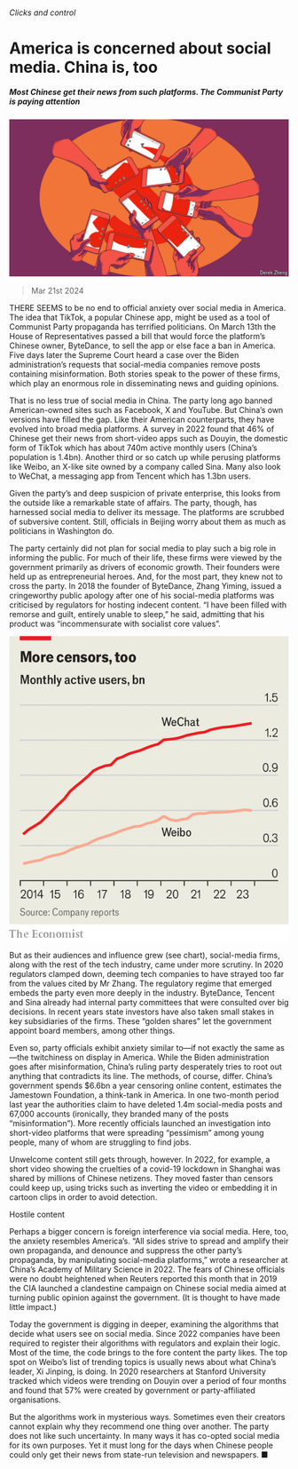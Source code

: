 ###### Clicks and control

# America is concerned about social media. China is, too 

##### Most Chinese get their news from such platforms. The Communist Party is paying attention 

![image](images/20240323_CND001.jpg) 

> Mar 21st 2024 

THERE SEEMS to be no end to official anxiety over social media in America. The idea that TikTok, a popular Chinese app, might be used as a tool of Communist Party propaganda has terrified politicians. On March 13th the House of Representatives passed a bill that would force the platform’s Chinese owner, ByteDance, to sell the app or else face a ban in America. Five days later the Supreme Court heard a case over the Biden administration’s requests that social-media companies remove posts containing misinformation. Both stories speak to the power of these firms, which play an enormous role in disseminating news and guiding opinions.

That is no less true of social media in China. The party long ago banned American-owned sites such as Facebook, X and YouTube. But China’s own versions have filled the gap. Like their American counterparts, they have evolved into broad media platforms. A survey in 2022 found that 46% of Chinese get their news from short-video apps such as Douyin, the domestic form of TikTok which has about 740m active monthly users (China’s population is 1.4bn). Another third or so catch up while perusing platforms like Weibo, an X-like site owned by a company called Sina. Many also look to WeChat, a messaging app from Tencent which has 1.3bn users.

Given the party’s  and deep suspicion of private enterprise, this looks from the outside like a remarkable state of affairs. The party, though, has harnessed social media to deliver its message. The platforms are scrubbed of subversive content. Still, officials in Beijing worry about them as much as politicians in Washington do.

The party certainly did not plan for social media to play such a big role in informing the public. For much of their life, these firms were viewed by the government primarily as drivers of economic growth. Their founders were held up as entrepreneurial heroes. And, for the most part, they knew not to cross the party. In 2018 the founder of ByteDance, Zhang Yiming, issued a cringeworthy public apology after one of his social-media platforms was criticised by regulators for hosting indecent content. “I have been filled with remorse and guilt, entirely unable to sleep,” he said, admitting that his product was “incommensurate with socialist core values”.

![image](images/20240323_CNC893.png) 


But as their audiences and influence grew (see chart), social-media firms, along with the rest of the tech industry, came under more scrutiny. In 2020 regulators clamped down, deeming tech companies to have strayed too far from the values cited by Mr Zhang. The regulatory regime that emerged embeds the party even more deeply in the industry. ByteDance, Tencent and Sina already had internal party committees that were consulted over big decisions. In recent years state investors have also taken small stakes in key subsidiaries of the firms. These “golden shares” let the government appoint board members, among other things.

Even so, party officials exhibit anxiety similar to—if not exactly the same as—the twitchiness on display in America. While the Biden administration goes after misinformation, China’s ruling party desperately tries to root out anything that contradicts its line. The methods, of course, differ. China’s government spends $6.6bn a year censoring online content, estimates the Jamestown Foundation, a think-tank in America. In one two-month period last year the authorities claim to have deleted 1.4m social-media posts and 67,000 accounts (ironically, they branded many of the posts “misinformation”). More recently officials launched an investigation into short-video platforms that were spreading “pessimism” among young people, many of whom are struggling to find jobs.

Unwelcome content still gets through, however. In 2022, for example, a short video showing the cruelties of a covid-19 lockdown in Shanghai was shared by millions of Chinese netizens. They moved faster than censors could keep up, using tricks such as inverting the video or embedding it in cartoon clips in order to avoid detection. 

Hostile content

Perhaps a bigger concern is foreign interference via social media. Here, too, the anxiety resembles America’s. “All sides strive to spread and amplify their own propaganda, and denounce and suppress the other party’s propaganda, by manipulating social-media platforms,” wrote a researcher at China’s Academy of Military Science in 2022. The fears of Chinese officials were no doubt heightened when Reuters reported this month that in 2019 the CIA launched a clandestine campaign on Chinese social media aimed at turning public opinion against the government. (It is thought to have made little impact.)

Today the government is digging in deeper, examining the algorithms that decide what users see on social media. Since 2022 companies have been required to register their algorithms with regulators and explain their logic. Most of the time, the code brings to the fore content the party likes. The top spot on Weibo’s list of trending topics is usually news about what China’s leader, Xi Jinping, is doing. In 2020 researchers at Stanford University tracked which videos were trending on Douyin over a period of four months and found that 57% were created by government or party-affiliated organisations. 

But the algorithms work in mysterious ways. Sometimes even their creators cannot explain why they recommend one thing over another. The party does not like such uncertainty. In many ways it has co-opted social media for its own purposes. Yet it must long for the days when Chinese people could only get their news from state-run television and newspapers. ■


